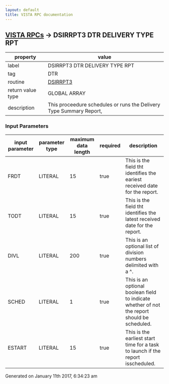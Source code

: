 ```yaml
---
layout: default
title: VISTA RPC documentation
---
```




## [VISTA RPCs](TableOfContent.md) &#8594; DSIRRPT3 DTR DELIVERY TYPE RPT 

 property | value 
--- | --- 
 label | DSIRRPT3 DTR DELIVERY TYPE RPT
 tag | DTR
 routine | [DSIRRPT3](http://code.osehra.org/dox/Routine_DSIRRPT3_source.html)
 return value type | GLOBAL ARRAY
 description | This proceedure schedules or runs the Delivery Type Summary Report,

### Input Parameters

| input parameter | parameter type | maximum data length | required | description | 
| --- | --- | --- | --- | --- | 
| FRDT | LITERAL | 15 | true | This is the field tht identifies the eariest received date for the report. | 
| TODT | LITERAL | 15 | true | This is the field tht identifies the latest received date for the report. | 
| DIVL | LITERAL | 200 | true | This is an optional list of division numbers delimited with a ^. | 
| SCHED | LITERAL | 1 | true | This is an optional boolean field to indicate whether of not the report should be scheduled.  | 
| ESTART | LITERAL | 15 | true | This is the earliest start time for a task to launch if the report isscheduled.  | 




Generated on January 11th 2017, 6:34:23 am